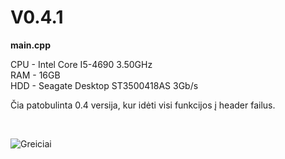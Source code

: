 # V0.4.1
**main.cpp** <br/>

CPU - Intel Core I5-4690 3.50GHz <br/>
RAM - 16GB <br/>
HDD - Seagate Desktop ST3500418AS 3Gb/s <br/>

<p>Čia patobulinta 0.4 versija, kur idėti visi funkcijos į header failus.</p></br>

![Greiciai]()
